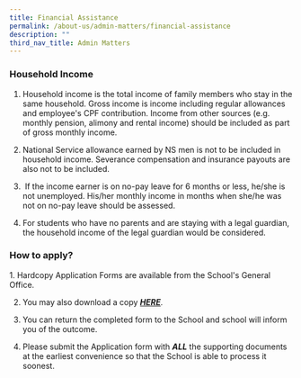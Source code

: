```yaml
---
title: Financial Assistance
permalink: /about-us/admin-matters/financial-assistance
description: ""
third_nav_title: Admin Matters
---
```

### Household Income

1.  Household income is the total income of family members who stay in the same household. Gross income is income including regular allowances and employee's CPF contribution. Income from other sources (e.g. monthly pension, alimony and rental income) should be included as part of gross monthly income.  
      
    
2.  National Service allowance earned by NS men is not to be included in household income. Severance compensation and insurance payouts are also not to be included. 
3.   If the income earner is on no-pay leave for 6 months or less, he/she is not unemployed. His/her monthly income in months when she/he was not on no-pay leave should be assessed.  
      
    
4.  For students who have no parents and are staying with a legal guardian, the household income of the legal guardian would be considered.

  

### How to apply?

1. Hardcopy Application Forms are available from the School's General Office.

2. You may also download a copy _**[HERE](/files/MOE%20FAS%20Application%20Form%202022.pdf)**._

3. You can return the completed form to the School and school will inform you of the outcome.

4. Please submit the Application form with **_ALL_** the supporting documents at the earliest convenience so that the School is able to process it soonest.